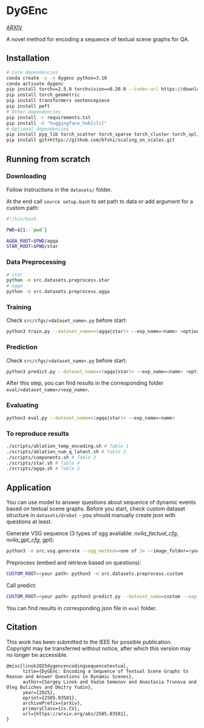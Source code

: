# DyGEnc

[ARXIV](https://arxiv.org/abs/2505.03581)

A novel method for encoding a sequence of textual scene graphs for QA.

## Installation

```bash
# Core dependencies
conda create -y -n dygenc python=3.10
conda activate dygenc
pip install torch==2.5.0 torchvision==0.20.0 --index-url https://download.pytorch.org/whl/cu121
pip install torch_geometric
pip install transformers sentencepiece
pip install peft
# Other dependencies
pip install -r requirements.txt
pip install -U "huggingface_hub[cli]"
# Optional dependencies
pip install pyg_lib torch_scatter torch_sparse torch_cluster torch_spline_conv -f https://data.pyg.org/whl/torch-2.5.0+cu121.html
pip install git+https://github.com/bfshi/scaling_on_scales.git
```

## Running from scratch

### Downloading

Follow instructions in the `datasets/` folder.

At the end call `source setup.bash` to set path to data or add argument for a custom path:

```bash
#!/bin/bash

PWD=${1:-`pwd`}

AGQA_ROOT=$PWD/agqa
STAR_ROOT=$PWD/star
```

### Data Preprocessing

```bash
# star
python -m src.datasets.preprocess.star
# agga
python -m src.datasets.preprocess.agga
```

### Training

Check `src/cfgs/<dataset_name>.py` before start:

```bash
python3 train.py --dataset_name=<(agqa|star)> --exp_name=<name> <optional args>
```

### Prediction

Check `src/cfgs/<dataset_name>.py` before start:

```bash
python3 predict.py --dataset_name=<(agqa|star)> --exp_name=<name> <optional args>
```

After this step, you can find results in the corresponding folder `eval/<dataset_name>/<exp_name>`.

### Evaluating

```bash
python3 eval.py --dataset_name=<(agqa|star)> --exp_name=<name>
```

### To reproduce results

```bash
./scripts/ablation_temp_encoding.sh # Table 1
./scripts/ablation_num_q_latent.sh # Table 2
./scripts/components.sh # Table 3
./scripts/star.sh # Table 4
./scripts/agqa.sh # Table 5
```

## Application

You can use model to answer questions about sequence of dynamic events based on textual scene graphs.
Before you start, check custom dataset structure in `datasets/drobot` - you should manually create json with questions at least.

Generate VSG sequence (3 types of sgg available: *nvila_factual_cfg*, *nvila_gpt_cfg*, *gpt*):

```bash
python3 -m src.vsg.generate --sgg_method=<one of 3> --image_folder=<your_path> --output_folder=<your_path>
```

Preprocess (embed and retrieve based on questions):
```bash
CUSTOM_ROOT=<your path> python3 -m src.datasets.preprocess.custom 
```

Call predict:
```bash
CUSTOM_ROOT=<your path> python3 predict.py --dataset_name=custom --exp_name=<output_folder> --ckpt_path=<path_to_weights>
```

You can find results in corresponding json file in `eval` folder.

## Citation

This work has been submitted to the IEEE for possible publication. Copyright may be transferred without notice, after which this version may no longer be accessible.

```
@misc{linok2025dygencencodingsequencetextual,
      title={DyGEnc: Encoding a Sequence of Textual Scene Graphs to Reason and Answer Questions in Dynamic Scenes}, 
      author={Sergey Linok and Vadim Semenov and Anastasia Trunova and Oleg Bulichev and Dmitry Yudin},
      year={2025},
      eprint={2505.03581},
      archivePrefix={arXiv},
      primaryClass={cs.CV},
      url={https://arxiv.org/abs/2505.03581}, 
}
```
